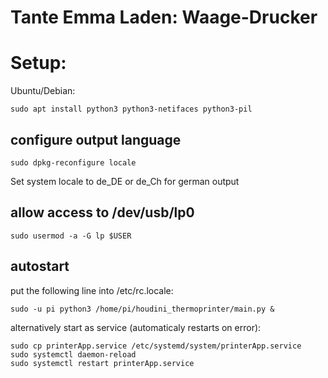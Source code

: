 Tante Emma Laden: Waage-Drucker
===============================


# Setup:

Ubuntu/Debian:

    sudo apt install python3 python3-netifaces python3-pil

## configure output language

    sudo dpkg-reconfigure locale

Set system locale to de_DE or de_Ch for german output


## allow access to /dev/usb/lp0

    sudo usermod -a -G lp $USER

## autostart

put the following line into /etc/rc.locale:

    sudo -u pi python3 /home/pi/houdini_thermoprinter/main.py &
    
alternatively start as service (automaticaly restarts on error):

    sudo cp printerApp.service /etc/systemd/system/printerApp.service
    sudo systemctl daemon-reload
    sudo systemctl restart printerApp.service
